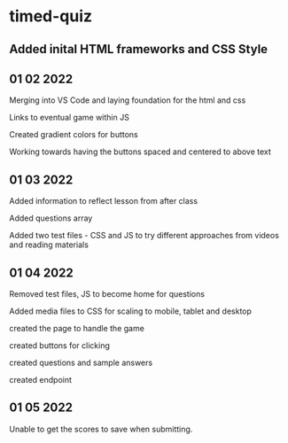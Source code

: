 # timed-quiz
 

## Added inital HTML frameworks and CSS Style 

## 01 02 2022

Merging into VS Code and laying foundation for the html and css 

Links to eventual game within JS

Created gradient colors for buttons

Working towards having the buttons spaced and centered to above text

## 01 03 2022

Added information to reflect lesson from after class

Added questions array

Added two test files - CSS and JS to try different approaches from videos and reading materials

## 01 04 2022

Removed test files, JS to become home for questions

Added media files to CSS for scaling to mobile, tablet and desktop

created the page to handle the game

created buttons for clicking

created questions and sample answers

created endpoint

## 01 05 2022

Unable to get the scores to save when submitting. 